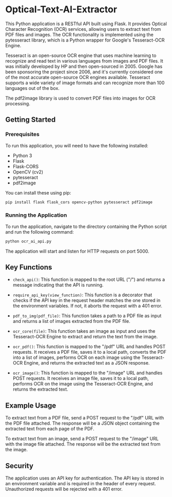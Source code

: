 # Optical-Text-AI-Extractor

This Python application is a RESTful API built using Flask. It provides Optical Character Recognition (OCR) services, allowing users to extract text from PDF files and images. The OCR functionality is implemented using the pytesseract library, which is a Python wrapper for Google's Tesseract-OCR Engine.

Tesseract is an open-source OCR engine that uses machine learning to recognize and read text in various languages from images and PDF files. It was initially developed by HP and then open-sourced in 2005. Google has been sponsoring the project since 2006, and it's currently considered one of the most accurate open-source OCR engines available. Tesseract supports a wide variety of image formats and can recognize more than 100 languages out of the box.

The pdf2image library is used to convert PDF files into images for OCR processing.

## Getting Started

### Prerequisites

To run this application, you will need to have the following installed:

- Python 3
- Flask
- Flask-CORS
- OpenCV (cv2)
- pytesseract
- pdf2image

You can install these using pip:

```bash
pip install flask flask_cors opencv-python pytesseract pdf2image
```

### Running the Application

To run the application, navigate to the directory containing the Python script and run the following command:

```bash
python ocr_ai_api.py
```

The application will start and listen for HTTP requests on port 5000.

## Key Functions

- `check_api()`: This function is mapped to the root URL ("/") and returns a message indicating that the API is running.

- `require_api_key(view_function)`: This function is a decorator that checks if the API key in the request header matches the one stored in the environment variables. If not, it aborts the request with a 401 error.

- `pdf_to_img(pdf_file)`: This function takes a path to a PDF file as input and returns a list of images extracted from the PDF file.

- `ocr_core(file)`: This function takes an image as input and uses the Tesseract-OCR Engine to extract and return the text from the image.

- `ocr_pdf()`: This function is mapped to the "/pdf" URL and handles POST requests. It receives a PDF file, saves it to a local path, converts the PDF into a list of images, performs OCR on each image using the Tesseract-OCR Engine, and returns the extracted text as a JSON response.

- `ocr_image()`: This function is mapped to the "/image" URL and handles POST requests. It receives an image file, saves it to a local path, performs OCR on the image using the Tesseract-OCR Engine, and returns the extracted text.

## Example Usage

To extract text from a PDF file, send a POST request to the "/pdf" URL with the PDF file attached. The response will be a JSON object containing the extracted text from each page of the PDF.

To extract text from an image, send a POST request to the "/image" URL with the image file attached. The response will be the extracted text from the image.

## Security

The application uses an API key for authentication. The API key is stored in an environment variable and is required in the header of every request. Unauthorized requests will be rejected with a 401 error.

